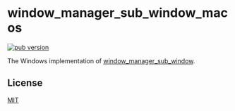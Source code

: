 # window_manager_sub_window_macos

[![pub version][pub-image]][pub-url]

[pub-image]: https://img.shields.io/pub/v/window_manager_sub_window_macos.svg
[pub-url]: https://pub.dev/packages/window_manager_sub_window_macos

The Windows implementation of [window_manager_sub_window](https://pub.dev/packages/window_manager_sub_window).

## License

[MIT](./LICENSE)
